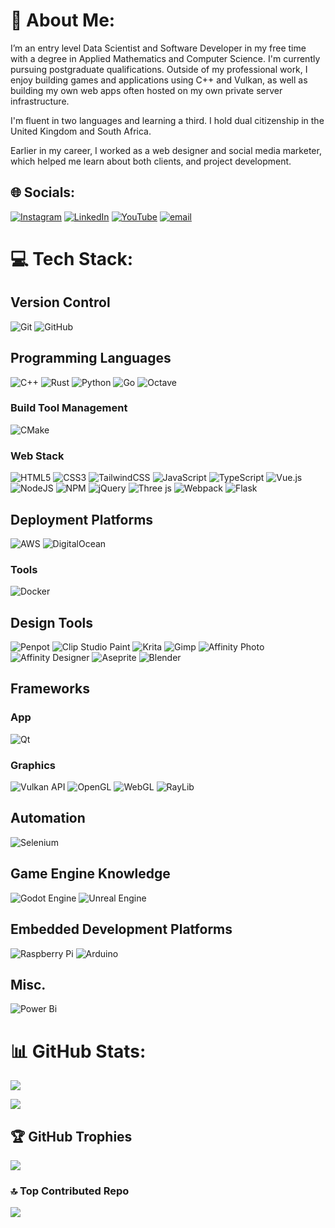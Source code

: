 # 💫 About Me:
<!-- Wrote this and jazzed it up with ChatGPT, think it needs a better editor... -->
I’m an entry level Data Scientist and Software Developer in my free time with a degree in Applied Mathematics and Computer Science. I'm currently pursuing postgraduate qualifications.
Outside of my professional work, I enjoy building games and applications using C++ and Vulkan, as well as building my own web apps often hosted on my own private server infrastructure.

I'm fluent in two languages and learning a third. I hold dual citizenship in the United Kingdom and South Africa.

Earlier in my career, I worked as a web designer and social media marketer, which helped me learn about both clients, and project development.


## 🌐 Socials:
[![Instagram](https://img.shields.io/badge/Instagram-%23E4405F.svg?logo=Instagram&logoColor=white)](https://instagram.com/@hillg960701) [![LinkedIn](https://img.shields.io/badge/LinkedIn-%230077B5.svg?logo=linkedin&logoColor=white)](https://linkedin.com/in/gchill-dev) [![YouTube](https://img.shields.io/badge/YouTube-%23FF0000.svg?logo=YouTube&logoColor=white)](https://youtube.com/@LlihMaharg) [![email](https://img.shields.io/badge/Email-D14836?logo=gmail&logoColor=white)](mailto:graham@grahamhill.dev) 

# 💻 Tech Stack:
## Version Control
![Git](https://img.shields.io/badge/git-%23F05033.svg?style=for-the-badge&logo=git&logoColor=white)  ![GitHub](https://img.shields.io/badge/github-%23121011.svg?style=for-the-badge&logo=github&logoColor=white)
## Programming Languages
![C++](https://img.shields.io/badge/c++-%2300599C.svg?style=for-the-badge&logo=c%2B%2B&logoColor=white) ![Rust](https://img.shields.io/badge/rust-%23000000.svg?style=for-the-badge&logo=rust&logoColor=white) ![Python](https://img.shields.io/badge/python-3670A0?style=for-the-badge&logo=python&logoColor=ffdd54)  ![Go](https://img.shields.io/badge/go-%2300ADD8.svg?style=for-the-badge&logo=go&logoColor=white)  ![Octave](https://img.shields.io/badge/OCTAVE-darkblue?style=for-the-badge&logo=octave&logoColor=fcd683)  
### Build Tool Management
![CMake](https://img.shields.io/badge/CMake-%23008FBA.svg?style=for-the-badge&logo=cmake&logoColor=white)  
### Web Stack
![HTML5](https://img.shields.io/badge/html5-%23E34F26.svg?style=for-the-badge&logo=html5&logoColor=white)  ![CSS3](https://img.shields.io/badge/css3-%231572B6.svg?style=for-the-badge&logo=css3&logoColor=white)  ![TailwindCSS](https://img.shields.io/badge/tailwindcss-%2338B2AC.svg?style=for-the-badge&logo=tailwind-css&logoColor=white)  ![JavaScript](https://img.shields.io/badge/javascript-%23323330.svg?style=for-the-badge&logo=javascript&logoColor=%23F7DF1E)  ![TypeScript](https://img.shields.io/badge/typescript-%23007ACC.svg?style=for-the-badge&logo=typescript&logoColor=white)   ![Vue.js](https://img.shields.io/badge/vue.js-%2335495e.svg?style=for-the-badge&logo=vuedotjs&logoColor=%234FC08D)    ![NodeJS](https://img.shields.io/badge/node.js-6DA55F?style=for-the-badge&logo=node.js&logoColor=white) ![NPM](https://img.shields.io/badge/NPM-%23CB3837.svg?style=for-the-badge&logo=npm&logoColor=white)  ![jQuery](https://img.shields.io/badge/jquery-%230769AD.svg?style=for-the-badge&logo=jquery&logoColor=white)     ![Three js](https://img.shields.io/badge/threejs-black?style=for-the-badge&logo=three.js&logoColor=white)    ![Webpack](https://img.shields.io/badge/webpack-%238DD6F9.svg?style=for-the-badge&logo=webpack&logoColor=black)  ![Flask](https://img.shields.io/badge/flask-%23000.svg?style=for-the-badge&logo=flask&logoColor=white)
## Deployment Platforms
![AWS](https://img.shields.io/badge/AWS-%23FF9900.svg?style=for-the-badge&logo=amazon-aws&logoColor=white) ![DigitalOcean](https://img.shields.io/badge/DigitalOcean-%230167ff.svg?style=for-the-badge&logo=digitalOcean&logoColor=white) 
### Tools
![Docker](https://img.shields.io/badge/docker-%230db7ed.svg?style=for-the-badge&logo=docker&logoColor=white)

## Design Tools
![Penpot](https://img.shields.io/badge/penpot-%23FFFFFF.svg?style=for-the-badge&logo=penpot&logoColor=black)   ![Clip Studio Paint](https://img.shields.io/badge/ClipStudioPaint-%23CFD3D3.svg?style=for-the-badge&logo=ClipStudioPaint&logoColor=white)  ![Krita](https://img.shields.io/badge/Krita-203759?style=for-the-badge&logo=krita&logoColor=EEF37B) ![Gimp](https://img.shields.io/badge/Gimp-657D8B?style=for-the-badge&logo=gimp&logoColor=FFFFFF) ![Affinity Photo](https://img.shields.io/badge/affinityphoto-%237E4DD2.svg?style=for-the-badge&logo=affinity-photo&logoColor=white) ![Affinity Designer](https://img.shields.io/badge/affinity%20desginer-%231B72BE.svg?style=for-the-badge&logo=affinity-designer&logoColor=white) ![Aseprite](https://img.shields.io/badge/Aseprite-FFFFFF?style=for-the-badge&logo=Aseprite&logoColor=#7D929E)  ![Blender](https://img.shields.io/badge/blender-%23F5792A.svg?style=for-the-badge&logo=blender&logoColor=white)

## Frameworks
### App
![Qt](https://img.shields.io/badge/Qt-%23217346.svg?style=for-the-badge&logo=Qt&logoColor=white) 

### Graphics 
![Vulkan API](https://img.shields.io/badge/Vulkan-AC162C.svg?style=for-the-badge&logo=vulkan&logoColor=white&logoSize=auto)  ![OpenGL](https://img.shields.io/badge/OpenGL-white?logo=OpenGL&style=for-the-badge)  ![WebGL](https://img.shields.io/badge/WebGL-990000?logo=webgl&logoColor=white&style=for-the-badge)  ![RayLib](https://img.shields.io/badge/RAYLIB-FFFFFF?style=for-the-badge&logo=raylib&logoColor=black)

<!-- ![PyTorch](https://img.shields.io/badge/PyTorch-%23EE4C2C.svg?style=for-the-badge&logo=PyTorch&logoColor=white) ![Keras](https://img.shields.io/badge/Keras-%23D00000.svg?style=for-the-badge&logo=Keras&logoColor=white) ![Matplotlib](https://img.shields.io/badge/Matplotlib-%23ffffff.svg?style=for-the-badge&logo=Matplotlib&logoColor=black) ![mlflow](https://img.shields.io/badge/mlflow-%23d9ead3.svg?style=for-the-badge&logo=numpy&logoColor=blue) ![NumPy](https://img.shields.io/badge/numpy-%23013243.svg?style=for-the-badge&logo=numpy&logoColor=white) ![Pandas](https://img.shields.io/badge/pandas-%23150458.svg?style=for-the-badge&logo=pandas&logoColor=white) ![Plotly](https://img.shields.io/badge/Plotly-%233F4F75.svg?style=for-the-badge&logo=plotly&logoColor=white) ![scikit-learn](https://img.shields.io/badge/scikit--learn-%23F7931E.svg?style=for-the-badge&logo=scikit-learn&logoColor=white) ![Scipy](https://img.shields.io/badge/SciPy-%230C55A5.svg?style=for-the-badge&logo=scipy&logoColor=%white) ![TensorFlow](https://img.shields.io/badge/TensorFlow-%23FF6F00.svg?style=for-the-badge&logo=TensorFlow&logoColor=white)   ![Streamlit](https://img.shields.io/badge/Streamlit-%23FE4B4B.svg?style=for-the-badge&logo=streamlit&logoColor=white)  ![OpenCV](https://img.shields.io/badge/opencv-%23white.svg?style=for-the-badge&logo=opencv&logoColor=white) -->
## Automation
![Selenium](https://img.shields.io/badge/-selenium-%43B02A?style=for-the-badge&logo=selenium&logoColor=white)

## Game Engine Knowledge
![Godot Engine](https://img.shields.io/badge/GODOT-%23FFFFFF.svg?style=for-the-badge&logo=godot-engine)  ![Unreal Engine](https://img.shields.io/badge/unrealengine-%23313131.svg?style=for-the-badge&logo=unrealengine&logoColor=white) 


## Embedded Development Platforms
![Raspberry Pi](https://img.shields.io/badge/-Raspberry_Pi-C51A4A?style=for-the-badge&logo=Raspberry-Pi) ![Arduino](https://img.shields.io/badge/-Arduino-00979D?style=for-the-badge&logo=Arduino&logoColor=white)

## Misc.
![Power Bi](https://img.shields.io/badge/power_bi-F2C811?style=for-the-badge&logo=powerbi&logoColor=black) 
# 📊 GitHub Stats:
![](https://nirzak-streak-stats.vercel.app/?user=GrahamCHill&theme=dark&hide_border=true)<br/>

![](https://github-readme-stats.vercel.app/api/top-langs/?username=GrahamCHill&theme=dark&hide_border=true&include_all_commits=true&count_private=true&layout=compact)

## 🏆 GitHub Trophies
![](https://github-profile-trophy.vercel.app/?username=GrahamCHill&theme=radical&no-frame=false&no-bg=true&margin-w=4)

### 🔝 Top Contributed Repo
![](https://github-contributor-stats.vercel.app/api?username=GrahamCHill&limit=5&theme=dark&combine_all_yearly_contributions=true)

<!-- Proudly created with GPRM ( https://gprm.itsvg.in ) -->

